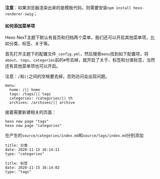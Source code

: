 **注意**：如果浏览器渲染出来的是模板代码，则需要安装`npm install hexo-renderer-swig`；

#### 如何添加菜单项

Hexo NexT主题下默认有首页和归档两个菜单，我们还可以开启其他菜单项，比如分类、标签、关于等。

首先打开主题下的配置文件`_config.yml`，然后搜索`menu`找到如下配置项，将`about`、`tags`、`categories`前的`#`号去掉，就开启了关于、标签和分类标签，当然还有其他菜单项也可以开启。

注意：`/`和`||`之间的空格要去掉，否则访问会出现问题。



```
menu:
  home: /|| home
  tags: /tags/|| tags
  categories: /categories/|| th
  archives: /archives/|| archive
```



接着需要新建相关的页面：

```
hexo new page "tags"
hexo new page "categories"
```

在产生的`source/categories/index.md`和`source/tags/index.md`分别添加

```
title: 分类
date: 2020-11-15 16:14:11
type: "categories"

title: 标签
date: 2020-11-15 16:14:02
type: "tags"
```



